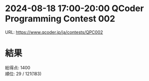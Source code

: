 # 2024-08-18 17:00-20:00 QCoder Programming Contest 002

URL: https://www.qcoder.jp/ja/contests/QPC002

# 結果

総得点: 1400  
順位: 29 / 121(183)